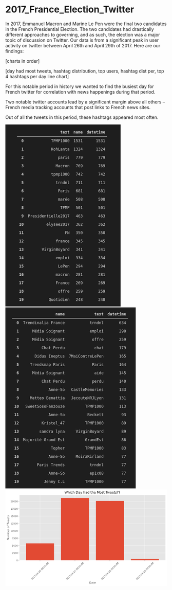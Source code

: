 # 2017_France_Election_Twitter
In 2017, Emmanuel Macron and Marine Le Pen were the final two candidates in the French Presidential Election.  The two candidates had drastically different approaches to governing, and as such, the election was a major topic of discussion on Twitter.  Our data is from a significant peak in user activity on twitter between April 26th and April 29th of 2017. Here are our findings:

[charts in order]

[day had most tweets, hashtag distribution, top users, hashtag dist per, top 4 hashtags per day line chart]

For this notable period in history we wanted to find the busiest day for French twitter for correlation with news happenings during that period.

Two notable twitter accounts lead by a significant margin above all others – French media tracking accounts that post links to French news sites.

Out of all the tweets in this period, these hashtags appeared most often.






<img src = https://github.com/CBanalyst10/2017_France_Election_Twitter/blob/main/Screenshot%20from%202021-02-19%2016-06-51.png >

<img src = https://github.com/CBanalyst10/2017_France_Election_Twitter/blob/main/Screenshot%20from%202021-02-19%2016-07-18.png >

<img src = https://github.com/CBanalyst10/2017_France_Election_Twitter/blob/main/tweets%20per%20day.png>
